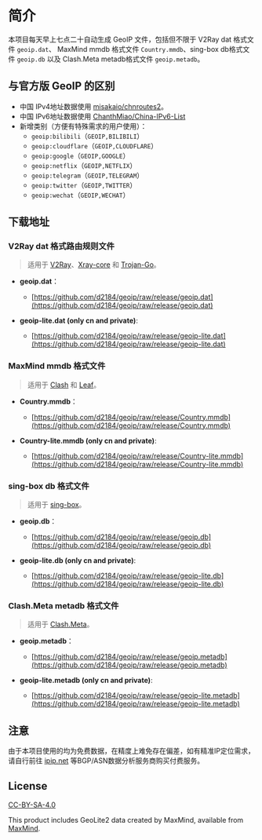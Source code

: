 # 简介

本项目每天早上七点二十自动生成 GeoIP 文件，包括但不限于 V2Ray dat 格式文件 `geoip.dat`、 MaxMind mmdb 格式文件 `Country.mmdb`、sing-box db格式文件 `geoip.db` 以及 Clash.Meta metadb格式文件 `geoip.metadb`。

## 与官方版 GeoIP 的区别

- 中国 IPv4地址数据使用 [misakaio/chnroutes2](https://github.com/misakaio/chnroutes2)。
- 中国 IPv6地址数据使用 [ChanthMiao/China-IPv6-List](https://github.com/ChanthMiao/China-IPv6-List)
- 新增类别（方便有特殊需求的用户使用）：
  - `geoip:bilibili`（`GEOIP,BILIBILI`）
  - `geoip:cloudflare`（`GEOIP,CLOUDFLARE`）
  - `geoip:google`（`GEOIP,GOOGLE`）
  - `geoip:netflix`（`GEOIP,NETFLIX`）
  - `geoip:telegram`（`GEOIP,TELEGRAM`）
  - `geoip:twitter`（`GEOIP,TWITTER`）
  - `geoip:wechat`（`GEOIP,WECHAT`）

## 下载地址

### V2Ray dat 格式路由规则文件

> 适用于 [V2Ray](https://github.com/v2fly/v2ray-core)、[Xray-core](https://github.com/XTLS/Xray-core) 和 [Trojan-Go](https://github.com/p4gefau1t/trojan-go)。

- **geoip.dat**：
  - [https://github.com/d2184/geoip/raw/release/geoip.dat](https://github.com/d2184/geoip/raw/release/geoip.dat)

- **geoip-lite.dat (only cn and private)**:
  - [https://github.com/d2184/geoip/raw/release/geoip-lite.dat](https://github.com/d2184/geoip/raw/release/geoip-lite.dat)

### MaxMind mmdb 格式文件

> 适用于 [Clash](https://github.com/Dreamacro/clash) 和 [Leaf](https://github.com/eycorsican/leaf)。

- **Country.mmdb**：
  - [https://github.com/d2184/geoip/raw/release/Country.mmdb](https://github.com/d2184/geoip/raw/release/Country.mmdb)

- **Country-lite.mmdb (only cn and private)**:
  - [https://github.com/d2184/geoip/raw/release/Country-lite.mmdb](https://github.com/d2184/geoip/raw/release/Country-lite.mmdb)

### sing-box db 格式文件

> 适用于 [sing-box](https://github.com/SagerNet/sing-box)。

- **geoip.db**：
  - [https://github.com/d2184/geoip/raw/release/geoip.db](https://github.com/d2184/geoip/raw/release/geoip.db)

- **geoip-lite.db (only cn and private)**:
  - [https://github.com/d2184/geoip/raw/release/geoip-lite.db](https://github.com/d2184/geoip/raw/release/geoip-lite.db)

### Clash.Meta metadb 格式文件

> 适用于 [Clash.Meta](https://github.com/MetaCubeX/Clash.Meta)。

- **geoip.metadb**：
  - [https://github.com/d2184/geoip/raw/release/geoip.metadb](https://github.com/d2184/geoip/raw/release/geoip.metadb)

- **geoip-lite.metadb (only cn and private)**:
  - [https://github.com/d2184/geoip/raw/release/geoip-lite.metadb](https://github.com/d2184/geoip/raw/release/geoip-lite.metadb)

## 注意

由于本项目使用的均为免费数据，在精度上难免存在偏差，如有精准IP定位需求，请自行前往 [ipip.net](https://ipip.net) 等BGP/ASN数据分析服务商购买付费服务。

## License

[CC-BY-SA-4.0](https://creativecommons.org/licenses/by-sa/4.0/)

This product includes GeoLite2 data created by MaxMind, available from [MaxMind](http://www.maxmind.com).
